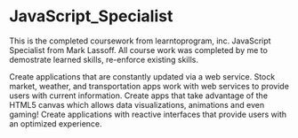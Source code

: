 # JavaScript_Specialist
This is the completed coursework from learntoprogram, inc. JavaScript Specialist from Mark Lassoff. All course work was completed by me to demostrate learned skills, re-enforce existing skills. 

Create applications that are constantly updated via a web service. Stock market, weather, and transportation apps work with web services to provide users with current information. Create apps that take advantage of the HTML5 canvas which allows data visualizations, animations and even gaming! Create applications with reactive interfaces that provide users with an optimized experience.
